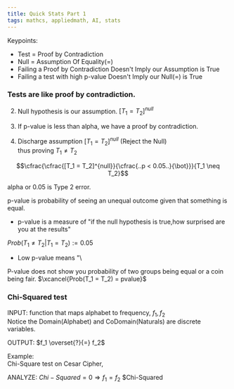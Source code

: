 ```yaml
---
title: Quick Stats Part 1
tags: mathcs, appliedmath, AI, stats
---
```


Keypoints:

* Test = Proof by Contradiction
* Null = Assumption Of Equality(=)
* Failing a Proof by Contradiction Doesn't Imply our Assumption is True
* Failing a test with high p-value Doesn't Imply our Null(=) is True


###  Tests are like proof by contradiction.  

2. Null hypothesis is our assumption. $[T_1 = T_2]^{null}$

3. If p-value is less than alpha, we have a proof by contradiction.  

4. Discharge assumption $[T_1 = T_2]^{null}$ (Reject the Null)   
thus proving $T_1 \neq T_2$ 


$$\cfrac{\cfrac{[T_1 = T_2]^{null}}{\cfrac{..p < 0.05..}{\bot}}}{T_1 \neq T_2}$$

alpha or 0.05 is Type 2 error.   

p-value is probability of seeing an unequal outcome given that something is equal.

* p-value is a measure of "if the null hypothesis is true,how surprised are you at the results"

$Prob(T_1 \neq T_2 | T_1 = T_2) := 0.05$
 
* Low p-value means "\


P-value does not show you probability of two groups being equal or a coin being fair.
$\xcancel{Prob(T_1 = T_2) = pvalue}$


### Chi-Squared test

INPUT:
function that maps alphabet to frequency, $f_1, f_2$  
Notice the Domain(Alphabet) and CoDomain(Naturals) are discrete variables.   

OUTPUT:
$f_1 \overset{?}{=} f_2$

Example:  
Chi-Square test on Cesar Cipher,

ANALYZE:
$Chi-Squared = 0 \Rightarrow f_1 = f_2$
$Chi-Squared  
